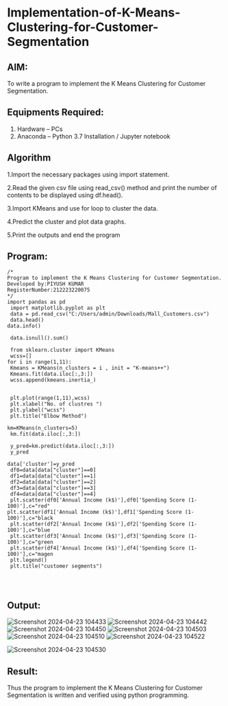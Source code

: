 # Implementation-of-K-Means-Clustering-for-Customer-Segmentation

## AIM:
To write a program to implement the K Means Clustering for Customer Segmentation.

## Equipments Required:
1. Hardware – PCs
2. Anaconda – Python 3.7 Installation / Jupyter notebook

## Algorithm
1.Import the necessary packages using import statement.

2.Read the given csv file using read_csv() method and print the number of contents to be displayed using df.head().

3.Import KMeans and use for loop to cluster the data.

4.Predict the cluster and plot data graphs.

5.Print the outputs and end the program



## Program:
```
/*
Program to implement the K Means Clustering for Customer Segmentation.
Developed by:PIYUSH KUMAR 
RegisterNumber:212223220075  
*/
import pandas as pd
 import matplotlib.pyplot as plt
 data = pd.read_csv("C:/Users/admin/Downloads/Mall_Customers.csv")
 data.head()
data.info()

 data.isnull().sum()

 from sklearn.cluster import KMeans
 wcss=[]
for i in range(1,11):
 Kmeans = KMeans(n_clusters = i , init = "K-means++")
 Kmeans.fit(data.iloc[:,3:])
 wcss.append(kmeans.inertia_)


 plt.plot(range(1,11),wcss)
 plt.xlabel("No. of clustres ")
 plt.ylabel("wcss")
 plt.title("Elbow Method")

km=KMeans(n_clusters=5)
 km.fit(data.iloc[:,3:])

 y_pred=km.predict(data.iloc[:,3:])
 y_pred

data['cluster']=y_pred
 df0=data[data["cluster"]==0]
 df1=data[data["cluster"]==1]
 df2=data[data["cluster"]==2]
 df3=data[data["cluster"]==3]
 df4=data[data["cluster"]==4]
 plt.scatter(df0['Annual Income (k$)'],df0['Spending Score (1-100)'],c="red" 
plt.scatter(df1['Annual Income (k$)'],df1['Spending Score (1-100)'],c="black
 plt.scatter(df2['Annual Income (k$)'],df2['Spending Score (1-100)'],c="blue
 plt.scatter(df3['Annual Income (k$)'],df3['Spending Score (1-100)'],c="green
 plt.scatter(df4['Annual Income (k$)'],df4['Spending Score (1-100)'],c="magen
 plt.legend()
 plt.title("customer segments")




```

## Output:


![Screenshot 2024-04-23 104433](https://github.com/H515piyush/Implementation-of-K-Means-Clustering-for-Customer-Segmentation/assets/147472999/33387a14-4951-4d65-acff-a94fc176b945)
![Screenshot 2024-04-23 104442](https://github.com/H515piyush/Implementation-of-K-Means-Clustering-for-Customer-Segmentation/assets/147472999/2c2441be-50a6-45ba-bac3-bcdbc23a1ae6)
![Screenshot 2024-04-23 104450](https://github.com/H515piyush/Implementation-of-K-Means-Clustering-for-Customer-Segmentation/assets/147472999/c837b9e8-0e21-4de6-8f26-f96af7a6fcfb)
![Screenshot 2024-04-23 104503](https://github.com/H515piyush/Implementation-of-K-Means-Clustering-for-Customer-Segmentation/assets/147472999/cf7fc59b-3c41-4ce1-ac20-cdbc47aa78fa)
![Screenshot 2024-04-23 104510](https://github.com/H515piyush/Implementation-of-K-Means-Clustering-for-Customer-Segmentation/assets/147472999/90bc39a3-9149-48d6-9b6d-7ea665151ae9)
![Screenshot 2024-04-23 104522](https://github.com/H515piyush/Implementation-of-K-Means-Clustering-for-Customer-Segmentation/assets/147472999/2a5acb58-024f-4e27-8081-18026dd0338e)

![Screenshot 2024-04-23 104530](https://github.com/H515piyush/Implementation-of-K-Means-Clustering-for-Customer-Segmentation/assets/147472999/17e29cd3-a855-488c-b068-f30a50dbd072)


## Result:
Thus the program to implement the K Means Clustering for Customer Segmentation is written and verified using python programming.
